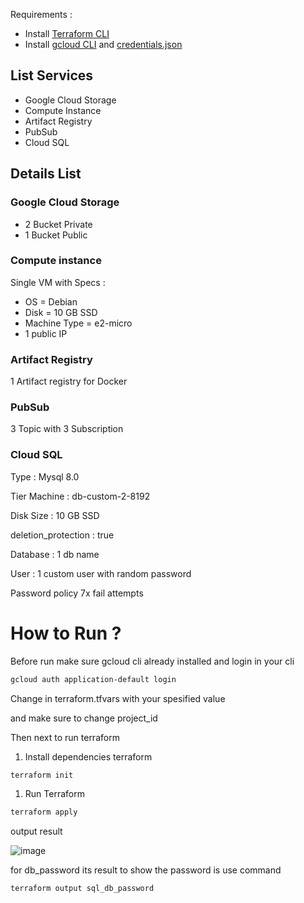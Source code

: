Requirements :

- Install [Terraform CLI](https://developer.hashicorp.com/terraform/tutorials/aws-get-started/install-cli)
- Install [gcloud CLI](https://cloud.google.com/sdk/docs/install) and [credentials.json](https://cloud.google.com/iam/docs/keys-create-delete)

## List Services

- Google Cloud Storage
- Compute Instance
- Artifact Registry
- PubSub
- Cloud SQL

## Details List

### Google Cloud Storage

- 2 Bucket Private
- 1 Bucket Public

### Compute instance

Single VM with Specs :

- OS = Debian
- Disk = 10 GB SSD
- Machine Type = e2-micro
- 1 public IP

### Artifact Registry

1 Artifact registry for Docker

### PubSub

3 Topic with 3 Subscription

### Cloud SQL

Type : Mysql 8.0

Tier Machine : db-custom-2-8192

Disk Size : 10 GB SSD

deletion_protection : true

Database : 1 db name

User : 1 custom user with random password

Password policy 7x fail attempts

# How to Run ?

Before run make sure gcloud cli already installed and login in your cli

```bash
gcloud auth application-default login
```

Change in terraform.tfvars with your spesified value

and make sure to change project_id

Then next to run terraform

1. Install dependencies terraform

```bash
terraform init
```

1. Run Terraform

```bash
terraform apply
```

output result 

![image](https://github.com/user-attachments/assets/630b0dd7-041c-45a9-be63-392f00244732)


for db_password its result <sensitive> to show the password is use command 

```bash
terraform output sql_db_password
```
